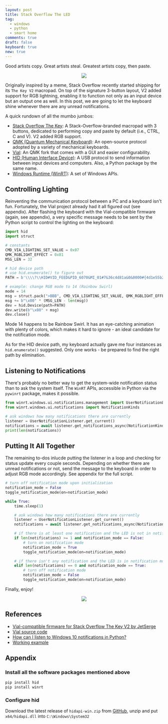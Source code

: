 ```yaml
---
layout: post
title: Stack Overflow The LED
tag:
  - windows
  - python
  - smart home
comments: true
draft: false
keyboard: true
new: true
---
```


Good artists copy. Great artists steal. Greatest artists copy, then paste.

<div align="center">
  <img src="https://shawenyao.github.io/Photos/TheKeyV2/logo.jpg" />
</div>

Originally inspired by a meme, Stack Overflow recently started shipping for its `The Key V2` macropad. On top of the signature 3-button layout, V2 added support for RGB lightning, enabling it to function not only as an input device but an output one as well. In this post, we are going to let the keyboard shine whenever there are any unread notifications.

A quick rundown of all the mumbo jumbos:
* [Stack Overflow The Key](https://drop.com/buy/stack-overflow-the-key-v2-macropad): A Stack-Overflow-branded macropad with 3 buttons, dedicated to performing copy and paste by default (i.e., CTRL, C and V). V2 added RGB support.
* [QMK (Quantum Mechanical Keyboard)](https://docs.qmk.fm/#/): An open-source protocol adopted by a variety of mechanical keyboards.
* [Vial](https://get.vial.today/): An QMK fork that comes with a GUI and easier configurability.
* [HID (Human Interface Device)](https://en.wikipedia.org/wiki/Human_interface_device): A USB protocol to send information between input devices and computers. Also, a Python package by the same name.
* [Windows Runtime (WinRT)](https://en.wikipedia.org/wiki/Windows_Runtime): A set of Windows APIs.

## Controlling Lighting

Reinventing the communication protocol between a PC and a keyboard isn't fun. Fortunately, the Vial project already had it all figured out (see appendix). After flashing the keyboard with the Vial-compatible firmware (again, see appendix), a very specific message needs to be sent by the Python script to control the lighting on the keyboard:

```python
import hid
import struct

# constants
CMD_VIA_LIGHTING_SET_VALUE = 0x07
QMK_RGBLIGHT_EFFECT = 0x81
MSG_LEN = 32

# hid device path
# use hid.enumerate() to figure out
PATH = b'\\\\?\\HID#VID_FEED&PID_6070&MI_01#7&36c4d81a&0&0000#{4d1e55b2-f16f-11cf-88cb-001111000030}'

# example: change RGB mode to 14 (Rainbow Swirl)
mode = 14
msg = struct.pack(">BBB", CMD_VIA_LIGHTING_SET_VALUE, QMK_RGBLIGHT_EFFECT, mode)
msg += b"\x00" * (MSG_LEN - len(msg))
dev = hid.Device(path=PATH)
dev.write(b"\x00" + msg)
dev.close()
```

Mode 14 happens to be Rainbow Swirl. It has an eye-catching animation with plenty of colors, which makes it hard to ignore - an ideal candidate for the notification mode. 

As for the HID device path, my keyboard actually gave me four instances as `hid.enumerate()` suggested. Only one works - be prepared to find the right path by elimination.

## Listening to Notifications

There's probably no better way to get the system-wide notification status than to ask the system itself. The `WinRT` APIs, accessible in Python via the `pywinrt` package, makes it possible.

```python
from winrt.windows.ui.notifications.management import UserNotificationListener
from winrt.windows.ui.notifications import NotificationKinds

# ask windows how many notifications there are currently
listener = UserNotificationListener.get_current()
notifications = await listener.get_notifications_async(NotificationKinds.TOAST)
print(len(notifications))
```

## Putting It All Together
The remaining to-dos inlucde putting the listener in a loop and checking for status update every couple seconds. Depending on whether there are unread notifications or not, send the message to the keyboard in order to adjust RGB mode accordingly. See appendix for the full script.

```python
# turn off notification mode upon initialization
notification_mode = False
toggle_notification_mode(on=notification_mode)

while True:
    time.sleep(1)

    # ask windows how many notifications there are currently
    listener = UserNotificationListener.get_current()
    notifications = await listener.get_notifications_async(NotificationKinds.TOAST)

    # if there is at least one notification and the LED is not in notification mode
    if len(notifications) >= 1 and notification_mode == False:
        # turn on notification mode
        notification_mode = True
        toggle_notification_mode(on=notification_mode)

    # if there isn't any notification and the LED is in notification mode
    elif len(notifications) == 0 and notification_mode == True:
        # turn off notification mode
        notification_mode = False
        toggle_notification_mode(on=notification_mode)
```

Finally, enjoy!

<div align="center">
  <img src="https://shawenyao.github.io/Photos/TheKeyV2/demo.gif" style="max-width: 100%;height: auto;"/>
</div>

## References
* [Vial-compatible firmware for Stack Overflow The Key V2 by JetSerge](https://drop.com/buy/stack-overflow-the-key-v2-macropad/talk/2892369)
* [Vial source code](https://github.com/vial-kb/vial-gui)
* [How can I listen to Windows 10 notifications in Python?](https://stackoverflow.com/questions/64043297/how-can-i-listen-to-windows-10-notifications-in-python)
* [Working example](https://github.com/shawenyao/the_key_v2/blob/main/control_leds.py)

## Appendix
### Install all the software packages mentioned above
```bash
pip install hid
pip install winrt
```

### Configure hid
Download the latest release of `hidapi-win.zip` from [GitHub](https://github.com/libusb/hidapi/releases), unzip and put `x64/hidapi.dll` into `C:\Windows\System32`
